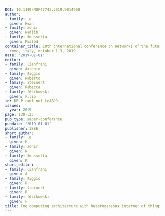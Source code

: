 ```yaml
---
DOI: 10.1109/NOF47743.2019.9014960
author:
- family: Le
  given: Hoan
- family: Achir
  given: Nadjib
- family: Boussetta
  given: Khaled
container_title: 10th international conference on networks of the future, NoF 2019,
  rome, italy, october 1-3, 2019
date: '2019-01-01'
editor:
- family: Cianfrani
  given: Antonio
- family: Riggio
  given: Roberto
- family: Steinert
  given: Rebecca
- family: Idzikowski
  given: Filip
id: DBLP_conf_nof_LeAB19
issued:
  year: 2019
page: 130-133
pub_type: paper-conference
pubdate: '2019-01-01'
publisher: IEEE
short_author:
- family: Le
  given: H.
- family: Achir
  given: N.
- family: Boussetta
  given: K.
short_editor:
- family: Cianfrani
  given: A.
- family: Riggio
  given: R.
- family: Steinert
  given: R.
- family: Idzikowski
  given: F.
title: Fog computing architecture with heterogeneous internet of things technologies
---
```

